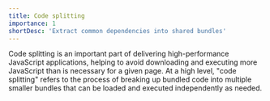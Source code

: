 ```yaml
---
title: Code splitting
importance: 1
shortDesc: 'Extract common dependencies into shared bundles'
---
```


Code splitting is an important part of delivering high-performance JavaScript applications, helping to avoid downloading and executing more JavaScript than is necessary for a given page. At a high level, "code splitting" refers to the process of breaking up bundled code into multiple smaller bundles that can be loaded and executed independently as needed.

